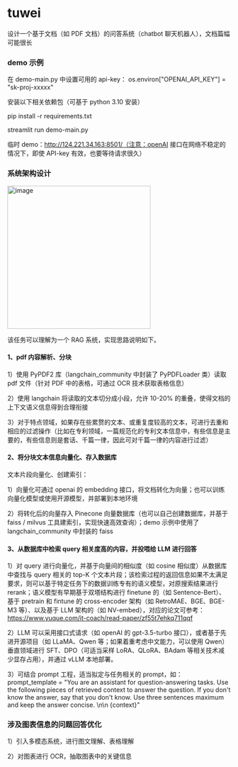 # tuwei

设计一个基于文档（如 PDF 文档）的问答系统（chatbot 聊天机器人），文档篇幅可能很长


### demo 示例

在 demo-main.py 中设置可用的 api-key：
os.environ["OPENAI_API_KEY"] = "sk-proj-xxxxx"

安装以下相关依赖包（可基于 python 3.10 安装）

pip install -r requirements.txt

streamlit run demo-main.py

临时 demo：http://124.221.34.163:8501/（注意：openAI 接口在网络不稳定的情况下，即使 API-key 有效，也要等待请求很久）



### 系统架构设计
<img width="323" alt="image" src="https://github.com/user-attachments/assets/91cef89e-1254-4c09-8740-93005f498ec2" />

该任务可以理解为一个 RAG 系统，实现思路说明如下。

#### 1、pdf 内容解析、分块

1）使用 PyPDF2 库（langchain_community 中封装了 PyPDFLoader 类）读取 pdf 文件（针对 PDF 中的表格，可通过 OCR 技术获取表格信息）

2）使用 langchain 将读取的文本切分成小段，允许 10-20% 的重叠，使得文档的上下文语义信息得到合理衔接

3）对于特点领域，如果存在些累赘的文本、或重复度较高的文本，可进行去重和相应的过滤操作（比如在专利领域，一篇规范化的专利文本信息中，有些信息是主要的，有些信息则是套话、千篇一律，因此可对千篇一律的内容进行过滤）


#### 2、将分块文本信息向量化、存入数据库

文本片段向量化、创建索引：

1）向量化可通过 openai 的 embedding 接口，将文档转化为向量；也可以训练向量化模型或使用开源模型，并部署到本地环境

2）将转化后的向量存入 Pinecone 向量数据库（也可以自己创建数据库，并基于 faiss / milvus 工具建索引，实现快速高效查询）；demo 示例中使用了 langchain_community 中封装的 faiss


#### 3、从数据库中检索 query 相关度高的内容，并投喂给 LLM 进行回答

1）对 query 进行向量化，并基于向量间的相似度（如 cosine 相似度）从数据库中查找与 query 相关的 top-K 个文本片段；该检索过程的返回信息如果不太满足要求，则可以基于特定任务下的数据训练专有的语义模型，对原搜索结果进行 rerank；语义模型有早期基于双塔结构进行 finetune 的（如 Sentence-Bert）、基于 pretrain 和 fintune 的 cross-encoder 架构（如 RetroMAE、BGE、BGE-M3 等）、以及基于 LLM 架构的（如 NV-embed），对应的论文可参考：https://www.yuque.com/it-coach/read-paper/zf55t7ehkq711qqf

2）LLM 可以采用接口式请求（如 openAI 的 gpt-3.5-turbo 接口），或者基于先进开源项目（如 LLaMA、Qwen 等；如果着重考虑中文能力，可以使用 Qwen）垂直领域进行 SFT、DPO（可适当采样 LoRA、QLoRA、BAdam 等相关技术减少显存占用），并通过 vLLM 本地部署。

3）可结合 prompt 工程，适当拟定与任务相关的 prompt，如：prompt_template = "You are an assistant for question-answering tasks. Use the following pieces of retrieved context to answer the question. If you don't know the answer, say that you don't know. Use three sentences maximum and keep the answer concise. \n\n {context}"




### 涉及图表信息的问题回答优化

1）引入多模态系统，进行图文理解、表格理解

2）对图表进行 OCR，抽取图表中的关键信息
